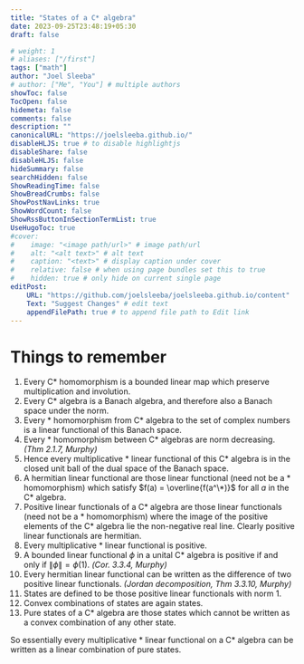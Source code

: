 ```yaml
---
title: "States of a C* algebra"
date: 2023-09-25T23:48:19+05:30
draft: false

# weight: 1
# aliases: ["/first"]
tags: ["math"]
author: "Joel Sleeba"
# author: ["Me", "You"] # multiple authors
showToc: false
TocOpen: false
hidemeta: false
comments: false
description: ""
canonicalURL: "https://joelsleeba.github.io/"
disableHLJS: true # to disable highlightjs
disableShare: false
disableHLJS: false
hideSummary: false
searchHidden: false
ShowReadingTime: false
ShowBreadCrumbs: false
ShowPostNavLinks: true
ShowWordCount: false
ShowRssButtonInSectionTermList: true
UseHugoToc: true
#cover:
#    image: "<image path/url>" # image path/url
#    alt: "<alt text>" # alt text
#    caption: "<text>" # display caption under cover
#    relative: false # when using page bundles set this to true
#    hidden: true # only hide on current single page
editPost:
    URL: "https://github.com/joelsleeba/joelsleeba.github.io/content"
    Text: "Suggest Changes" # edit text
    appendFilePath: true # to append file path to Edit link
---
```


# Things to remember
1. Every C* homomorphism is a bounded linear map which preserve multiplication and involution.
2. Every C* algebra is a Banach algebra, and therefore also a Banach space under the norm.
3. Every * homomorphism from C* algebra to the set of complex numbers is a linear functional of this Banach space.
4. Every * homomorphism between C* algebras are norm decreasing. _(Thm 2.1.7, Murphy)_
5. Hence every multiplicative * linear functional of this C* algebra is in the closed unit ball of the dual space of the Banach space.
6. A hermitian linear functional are those linear functional (need not be a * homomorphism) which satisfy $f(a) = \overline{f(a^\*)}$ for all $a$ in the C* algebra.
7. Positive linear functionals of a C* algebra are those linear functionals (need not be a * homomorphism) where the image of the positive elements of the C* algebra lie the non-negative real line. Clearly positive linear functionals are hermitian.
8. Every multiplicative * linear functional is positive.
9. A bounded linear functional $\phi$ in a unital C* algebra is positive if and only if $\|\phi\| = \phi(1)$. _(Cor. 3.3.4, Murphy)_
10. Every hermitian linear functional can be written as the difference of two positive linear functionals. _(Jordan decomposition, Thm 3.3.10, Murphy)_
11. States are defined to be those positive linear functionals with norm 1.
12. Convex combinations of states are again states.
13. Pure states of a C* algebra are those states which cannot be written as a convex combination of any other state.

So essentially every multiplicative * linear functional on a C* algebra can be written as a linear combination of pure states.

